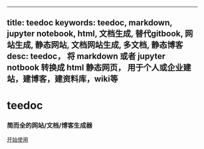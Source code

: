 
---
title: teedoc
keywords: teedoc, markdown, jupyter notebook, html, 文档生成, 替代gitbook, 网站生成, 静态网站, 文档网站生成, 多文档, 静态博客
desc: teedoc， 将 markdown 或者 jupyter notbook 转换成 html 静态网页， 用于个人或企业建站，建博客，建资料库，wiki等
---




<div id="home_page">
    <div>
        <h1><span>teedoc</span></h1>
        <h3>简而全的网站/文档/博客生成器</h3>
    </div>
    <div id="big_btn_wrapper">
        <div class="big_btn">
            <a href="/get_started/zh/">开始使用</a>
        </div>
    </div>

</div>

